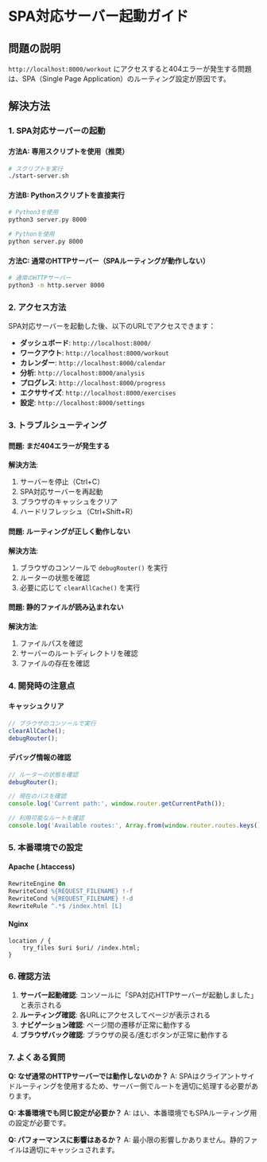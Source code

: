# SPA対応サーバー起動ガイド

## 問題の説明

`http://localhost:8000/workout` にアクセスすると404エラーが発生する問題は、SPA（Single Page Application）のルーティング設定が原因です。

## 解決方法

### 1. SPA対応サーバーの起動

#### 方法A: 専用スクリプトを使用（推奨）
```bash
# スクリプトを実行
./start-server.sh
```

#### 方法B: Pythonスクリプトを直接実行
```bash
# Python3を使用
python3 server.py 8000

# Pythonを使用
python server.py 8000
```

#### 方法C: 通常のHTTPサーバー（SPAルーティングが動作しない）
```bash
# 通常のHTTPサーバー
python3 -m http.server 8000
```

### 2. アクセス方法

SPA対応サーバーを起動した後、以下のURLでアクセスできます：

- **ダッシュボード**: `http://localhost:8000/`
- **ワークアウト**: `http://localhost:8000/workout`
- **カレンダー**: `http://localhost:8000/calendar`
- **分析**: `http://localhost:8000/analysis`
- **プログレス**: `http://localhost:8000/progress`
- **エクササイズ**: `http://localhost:8000/exercises`
- **設定**: `http://localhost:8000/settings`

### 3. トラブルシューティング

#### 問題: まだ404エラーが発生する
**解決方法**:
1. サーバーを停止（Ctrl+C）
2. SPA対応サーバーを再起動
3. ブラウザのキャッシュをクリア
4. ハードリフレッシュ（Ctrl+Shift+R）

#### 問題: ルーティングが正しく動作しない
**解決方法**:
1. ブラウザのコンソールで `debugRouter()` を実行
2. ルーターの状態を確認
3. 必要に応じて `clearAllCache()` を実行

#### 問題: 静的ファイルが読み込まれない
**解決方法**:
1. ファイルパスを確認
2. サーバーのルートディレクトリを確認
3. ファイルの存在を確認

### 4. 開発時の注意点

#### キャッシュクリア
```javascript
// ブラウザのコンソールで実行
clearAllCache();
debugRouter();
```

#### デバッグ情報の確認
```javascript
// ルーターの状態を確認
debugRouter();

// 現在のパスを確認
console.log('Current path:', window.router.getCurrentPath());

// 利用可能なルートを確認
console.log('Available routes:', Array.from(window.router.routes.keys()));
```

### 5. 本番環境での設定

#### Apache (.htaccess)
```apache
RewriteEngine On
RewriteCond %{REQUEST_FILENAME} !-f
RewriteCond %{REQUEST_FILENAME} !-d
RewriteRule ^.*$ /index.html [L]
```

#### Nginx
```nginx
location / {
    try_files $uri $uri/ /index.html;
}
```

### 6. 確認方法

1. **サーバー起動確認**: コンソールに「SPA対応HTTPサーバーが起動しました」と表示される
2. **ルーティング確認**: 各URLにアクセスしてページが表示される
3. **ナビゲーション確認**: ページ間の遷移が正常に動作する
4. **ブラウザバック確認**: ブラウザの戻る/進むボタンが正常に動作する

### 7. よくある質問

**Q: なぜ通常のHTTPサーバーでは動作しないのか？**
A: SPAはクライアントサイドルーティングを使用するため、サーバー側でルートを適切に処理する必要があります。

**Q: 本番環境でも同じ設定が必要か？**
A: はい、本番環境でもSPAルーティング用の設定が必要です。

**Q: パフォーマンスに影響はあるか？**
A: 最小限の影響しかありません。静的ファイルは適切にキャッシュされます。
